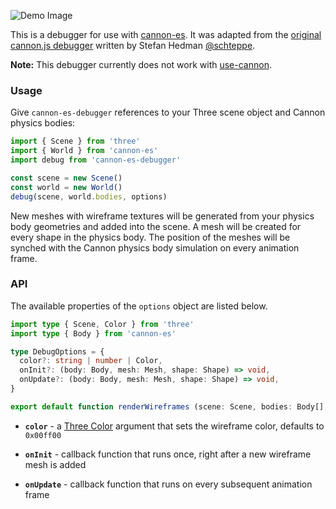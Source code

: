 ![Demo Image](https://i.imgur.com/2Bf8KfJ.png)


This is a debugger for use with [cannon-es](https://github.com/react-spring/cannon-es). It was adapted from the [original cannon.js debugger](https://github.com/schteppe/cannon.js/blob/master/tools/threejs/CannonDebugRenderer.js) written by Stefan Hedman [@schteppe](https://github.com/schteppe).

**Note:** This debugger currently does not work with [use-cannon](https://github.com/react-spring/use-cannon).



### Usage

Give `cannon-es-debugger` references to your Three scene object and Cannon physics bodies:

```js
import { Scene } from 'three'
import { World } from 'cannon-es'
import debug from 'cannon-es-debugger'

const scene = new Scene()
const world = new World()
debug(scene, world.bodies, options)
```

New meshes with wireframe textures will be generated from your physics body geometries and added into the scene. A mesh will be created for every shape in the physics body. The position of the meshes will be synched with the Cannon physics body simulation on every animation frame.



### API

The available properties of the `options` object are listed below.

```typescript
import type { Scene, Color } from 'three'
import type { Body } from 'cannon-es'

type DebugOptions = {
  color?: string | number | Color,
  onInit?: (body: Body, mesh: Mesh, shape: Shape) => void,
  onUpdate?: (body: Body, mesh: Mesh, shape: Shape) => void,
}

export default function renderWireframes (scene: Scene, bodies: Body[], options: DebugOptions): void
```

* **`color`** - a [Three Color](https://threejs.org/docs/#api/en/math/Color) argument that sets the wireframe color, defaults to `0x00ff00`

* **`onInit`** - callback function that runs once, right after a new wireframe mesh is added

* **`onUpdate`** - callback function that runs on every subsequent animation frame